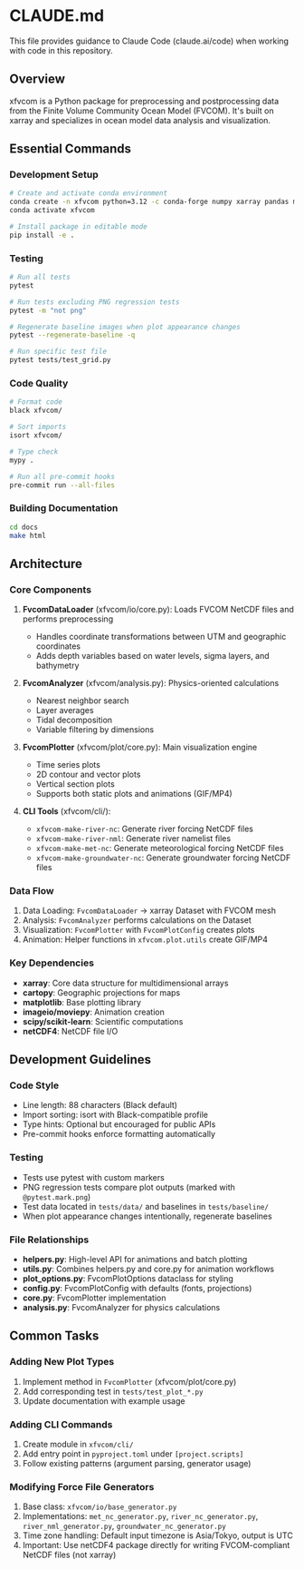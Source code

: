 # CLAUDE.md

This file provides guidance to Claude Code (claude.ai/code) when working with code in this repository.

## Overview

xfvcom is a Python package for preprocessing and postprocessing data from the Finite Volume Community Ocean Model (FVCOM). It's built on xarray and specializes in ocean model data analysis and visualization.

## Essential Commands

### Development Setup
```bash
# Create and activate conda environment
conda create -n xfvcom python=3.12 -c conda-forge numpy xarray pandas matplotlib cartopy pyproj scipy scikit-learn imageio moviepy tqdm pytest mypy black isort jinja2 pyyaml types-pyyaml
conda activate xfvcom

# Install package in editable mode
pip install -e .
```

### Testing
```bash
# Run all tests
pytest

# Run tests excluding PNG regression tests
pytest -m "not png"

# Regenerate baseline images when plot appearance changes
pytest --regenerate-baseline -q

# Run specific test file
pytest tests/test_grid.py
```

### Code Quality
```bash
# Format code
black xfvcom/

# Sort imports
isort xfvcom/

# Type check
mypy .

# Run all pre-commit hooks
pre-commit run --all-files
```

### Building Documentation
```bash
cd docs
make html
```

## Architecture

### Core Components

1. **FvcomDataLoader** (xfvcom/io/core.py): Loads FVCOM NetCDF files and performs preprocessing
   - Handles coordinate transformations between UTM and geographic coordinates
   - Adds depth variables based on water levels, sigma layers, and bathymetry

2. **FvcomAnalyzer** (xfvcom/analysis.py): Physics-oriented calculations
   - Nearest neighbor search
   - Layer averages
   - Tidal decomposition
   - Variable filtering by dimensions

3. **FvcomPlotter** (xfvcom/plot/core.py): Main visualization engine
   - Time series plots
   - 2D contour and vector plots
   - Vertical section plots
   - Supports both static plots and animations (GIF/MP4)

4. **CLI Tools** (xfvcom/cli/):
   - `xfvcom-make-river-nc`: Generate river forcing NetCDF files
   - `xfvcom-make-river-nml`: Generate river namelist files
   - `xfvcom-make-met-nc`: Generate meteorological forcing NetCDF files
   - `xfvcom-make-groundwater-nc`: Generate groundwater forcing NetCDF files

### Data Flow

1. Data Loading: `FvcomDataLoader` → xarray Dataset with FVCOM mesh
2. Analysis: `FvcomAnalyzer` performs calculations on the Dataset
3. Visualization: `FvcomPlotter` with `FvcomPlotConfig` creates plots
4. Animation: Helper functions in `xfvcom.plot.utils` create GIF/MP4

### Key Dependencies

- **xarray**: Core data structure for multidimensional arrays
- **cartopy**: Geographic projections for maps
- **matplotlib**: Base plotting library
- **imageio/moviepy**: Animation creation
- **scipy/scikit-learn**: Scientific computations
- **netCDF4**: NetCDF file I/O

## Development Guidelines

### Code Style
- Line length: 88 characters (Black default)
- Import sorting: isort with Black-compatible profile
- Type hints: Optional but encouraged for public APIs
- Pre-commit hooks enforce formatting automatically

### Testing
- Tests use pytest with custom markers
- PNG regression tests compare plot outputs (marked with `@pytest.mark.png`)
- Test data located in `tests/data/` and baselines in `tests/baseline/`
- When plot appearance changes intentionally, regenerate baselines

### File Relationships
- **helpers.py**: High-level API for animations and batch plotting
- **utils.py**: Combines helpers.py and core.py for animation workflows
- **plot_options.py**: FvcomPlotOptions dataclass for styling
- **config.py**: FvcomPlotConfig with defaults (fonts, projections)
- **core.py**: FvcomPlotter implementation
- **analysis.py**: FvcomAnalyzer for physics calculations

## Common Tasks

### Adding New Plot Types
1. Implement method in `FvcomPlotter` (xfvcom/plot/core.py)
2. Add corresponding test in `tests/test_plot_*.py`
3. Update documentation with example usage

### Adding CLI Commands
1. Create module in `xfvcom/cli/`
2. Add entry point in `pyproject.toml` under `[project.scripts]`
3. Follow existing patterns (argument parsing, generator usage)

### Modifying Force File Generators
1. Base class: `xfvcom/io/base_generator.py`
2. Implementations: `met_nc_generator.py`, `river_nc_generator.py`, `river_nml_generator.py`, `groundwater_nc_generator.py`
3. Time zone handling: Default input timezone is Asia/Tokyo, output is UTC
4. Important: Use netCDF4 package directly for writing FVCOM-compliant NetCDF files (not xarray)